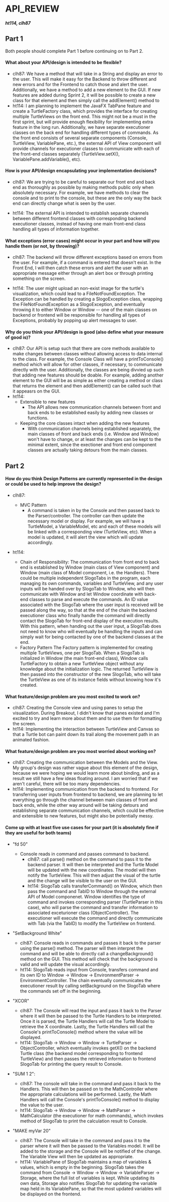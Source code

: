 API_REVIEW
===
##### ht114, clh87
## Part 1
Both people should complete Part 1 before continuing on to Part 2.
#### What about your API/design is intended to be flexible?
* clh87:
We have a method that will take in a String and display an error to the user. This will make it easy for the Backend to throw different and new errors and for the Frontend to catch those and alert the user.
Additionally, we have a method to add a new element to the GUI. If new features are added during Sprint 2, it will be possible to create a new class for that element and then simply call the addElement() method to 
* ht114:
I am planning to implement the JavaFX TabPane feature and create a TurtleFactory class, which provides the interface for creating multiple TurtleViews on the front end. This might not be a must in the first sprint, but will provide enough flexibility for implementing extra feature in the long run.
Additionally, we have separate executioner classes on the back end for handling different types of commands. As the front end consists of several separate components (Console, TurtleView, VariablePane, etc.), the external API of View component will provide channels for executioner classes to communicate with each of the front-end classes separately (TurtleView.setX(), VariablePane.addVariable(), etc).

#### How is your API/design encapsulating your implementation decisions?
* clh87:
We are trying to be careful to separate our front end and back end as thoroughly as possible by making methods public only when absolutely necessary. For example, we have methods to clear the console and to print to the console, but these are the only way the back end can directly change what is seen by the user.

* ht114:
The external API is intended to establish separate channels between different frontend classes with corresponding backend executioner classes, instead of having one main front-end class handling all types of information together.

#### What exceptions (error cases) might occur in your part and how will you handle them (or not, by throwing)?
* clh87:
The backend will throw different exceptions based on errors from the user. For example, if a command is entered that doesn't exist. In the Front End, I will then catch these errors and alert the user with an appropriate message either through an alert box or through printing something on the screen.

* ht114:
The user might upload an non-exist image for the turtle's visualization, which could lead to a FileNotFoundException. The Exception can be handled by creating a SlogoException class, wrapping the FileNotFoundException as a SlogoException, and eventually throwing it to either Window or Window -- one of the main classes on backend or frontend will be responsible for handling all types of Exceptions, probably by popping up alert messages to user.

#### Why do you think your API/design is good (also define what your measure of good is)?
* clh87:
    Our API is setup such that there are core methods available to make changes between classes without allowing access to data internal to the class. For example, the Console Class will have a printToConsole() method which will allow for other classes, if necessary, to communicate directly with the user.
    Additionally, the classes are being divvied up such that adding new features should be doable. For example, adding another element to the GUI will be as simple as either creating a method or class that returns the element and then addElement() can be called such that it appeasrs on the GUI.
* ht114:
    * Extensible to new features
        * The API allows new communication channels between front and back ends to be established easily by adding new classes or functions.
    * Keeping the core classes intact when adding the new features
        * With communication channels being established separately, the main classes of front and back ends (i.e. Window and Window) won't have to change, or at least the changes can be kept to the minimal extent, since the exectioner and front end component classes are actually taking detours from the main classes.

## Part 2
#### How do you think Design Patterns are currently represented in the design or could be used to help improve the design?
* clh87:
    * MVC Pattern
        *  A command is taken in by the Console and then passed back to the Parser/controller. The controller can then update the necessary model or display. For example, we will have a TurtleModel, a VariableModel, etc and each of these models will be linked with a corresponding view (TurtleView, etc). When a model is updated, it will alert the view which will update accordingly.

* ht114:
    * Chain of Responsibility:
        The communication from front end to back end is established by Window (main class of View component) and Window (main class of Model component, i.e. the Handlers). There could be multiple independent SlogoTabs in the program, each managing its own commands, variables and TurtleView, and any user inputs will be handed over by SlogoTab to Window, who will then communicate with Window and let Window coordinate with back-end classes to parse and execute the commands. An ID value associated with the SlogoTab where the user input is received will be passed along the way, so that at the end of the chain the backend executioner class who finally handle the command will directly contact the SlogoTab for front-end display of the execution results. With this pattern, when handing out the user input, a SlogoTab does not need to know who will eventually be handling the inputs and can simply wait for being contacted by one of the backend classes at the end.
    * Factory Pattern
        The Factory pattern is implemented for creating multiple TurtleViews, one per SlogoTab. When a SlogoTab is initialized in Window (the main front-end class), Window calls TurtleFactory to obtain a new TurtleView object without any knowledge about the initialization logic. The returned TurtleView is then passed into the constructor of the new SlogoTab, who will take the TurtleView as one of its instance fields without knowing how it's created.
#### What feature/design problem are you most excited to work on?
* clh87:
    Creating the Console view and using panes to setup the visualization. During Breakout, I didn't know that panes existed and I'm excited to try and learn more about them and to use them for formatting the screen.
* ht114:
    Implementing the interaction between TurtleView and Canvas so that a Turtle bot can paint down its trail along the movement path in an animated fashion.
#### What feature/design problem are you most worried about working on?
* clh87:
    Creating the communication between the Models and the View. My group's design was rather vague about this element of the design, because we were hoping we would learn more about binding, and as a result we still have a few ideas floating around. I am worried that if we aren't careful, there will be too many dependencies.
* ht114:
    Implementing communication from the backend to frontend. For transferring user inputs from frontend to backend, we are planning to let everything go through the channel between main classes of front and back ends, while the other way around will be taking detours and establishing separate communication channels, which could be effective and extensible to new features, but might also be potentially messy.
#### Come up with at least five use cases for your part (it is absolutely fine if they are useful for both teams)
* "fd 50"
    * Console reads in command and passes command to backend.
        * clh87: call parse() method on the command to pass it to the backend parser. It will then be interpreted and the Turtle Model will be updated with the new coordinates. The model will then notify the TurtleView. This will then adjust the visual of the turtle and the change will be visible to the user on the GUI.
        * ht114: SlogoTab calls transferCommand() on Window, which then pass the command and TabID to Window through the external API of Model componenet. Window identifies the type of command and invokes corresponding parser (TurtleParser in this case), who will parse the command and transfer information to associated exceturioner class (ObjectController). The executioner will execute the command and directly communicate with Tab (via the TabID) to modify the TurtleView on frontend.
        
* "SetBackground White"
    * clh87: Console reads in commands and passes it back to the parser using the parse() method. The parser will then interpret the command and will be able to directly call a changeBackground() method on the GUI. This method will check that the background is valid and will update the visual accordingly.
    * ht114: SlogoTab reads input from Console, transfers command and its own ID to Window -> Window -> EnvironmentParser -> EnvironmentController. The chain eventually communicates the executioner result by calling setBackground on the SlogoTab where the commands set off in the beginning.
* "XCOR"
    * clh87: The Console will read the input and pass it back to the Parser where it will then be passed to the Turtle Handlers to be interpreted. Once it is parsed, the Turtle Handlers will call the Turtle Model to retrieve the X coordinate. Lastly, the Turtle Handlers will call the Console's printToConsole() method where the value will be displayed.
    * ht114: SlogoTab -> Window -> Window -> TurtleParser -> ObjectController, which eventually invokes getX() on the backend Turtle class (the backend model corresponding to frontend TurtleView) and then passes the retrieved information to frontend SlogoTab for printing the query result to Console.
* "SUM 1 2":
    * clh87: The console will take in the command and pass it back to the Handlers. This will then be passed on to the MathController where the appropriate calculations will be performed. Lastly, the Math Handlers will call the Console's printToConsole() method to display the value to the user.
    * ht114: SlogoTab -> Window -> Window -> MathParser -> MathCalculator (the executioner for math commands), which invokes method of SlogoTab to print the calculation result to Console.
* "MAKE myVar 20"
    * clh87: The Console will take in the command and pass it to the parser where it will then be passed to the Variables model. It will be added to the storage and the Console will be notified of the change. The Variable View will then be updated as appropriate.
    * ht114: VariablePane of SlogoTab maintains a map of variables & values, which is empty in the beginning. SlogoTab takes the command from Console -> Window -> Window -> VariableParser -> Storage, where the full list of variables is kept. While updating its own data, Storage also notifies SlogoTab for updating the variable map held in its VariablePane, so that the most updated variables will be displayed on the frontend.